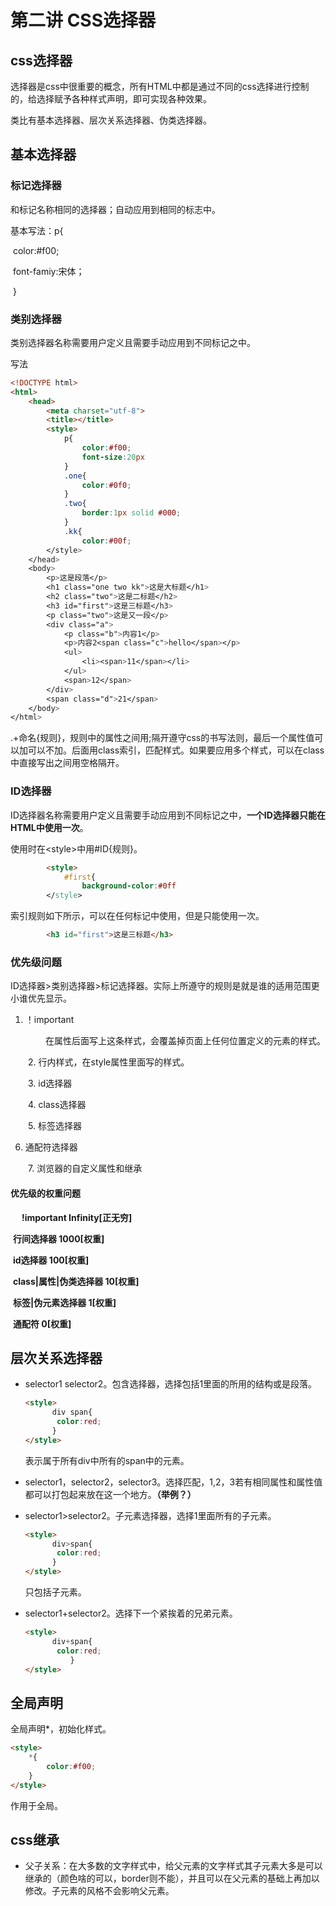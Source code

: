 # 第二讲 CSS选择器

## css选择器

选择器是css中很重要的概念，所有HTML中都是通过不同的css选择进行控制的，给选择赋予各种样式声明，即可实现各种效果。

类比有基本选择器、层次关系选择器、伪类选择器。

## 基本选择器

### 标记选择器

和标记名称相同的选择器；自动应用到相同的标志中。

基本写法：p{

​                         color:#f00;

​                          font-famiy:宋体；

​                      }

### 类别选择器

类别选择器名称需要用户定义且需要手动应用到不同标记之中。

写法

````html
<!DOCTYPE html>
<html>
	<head>
		<meta charset="utf-8">
		<title></title>
		<style>
			p{
			    color:#f00;
			    font-size:20px
			}
			.one{
				color:#0f0;
			}
			.two{
				border:1px solid #000;
			}
			.kk{
				color:#00f;
		</style>
	</head>
	<body>
		<p>这是段落</p>
		<h1 class="one two kk">这是大标题</h1>
		<h2 class="two">这是二标题</h2>
		<h3 id="first">这是三标题</h3>
		<p class="two">这是又一段</p>
		<div class="a">
			<p class="b">内容1</p>
			<p>内容2<span class="c">hello</span></p>
			<ul>
				<li><span>11</span></li>
			</ul>  
			<span>12</span>
		</div>
		<span class="d">21</span>
	</body>
</html>

````

.+命名{规则}，规则中的属性之间用;隔开遵守css的书写法则，最后一个属性值可以加可以不加。后面用class索引，匹配样式。如果要应用多个样式，可以在class中直接写出之间用空格隔开。

### ID选择器

ID选择器名称需要用户定义且需要手动应用到不同标记之中，**一个ID选择器只能在HTML中使用一次**。

使用时在\<style>中用#ID{规则}。

````html
		<style>
			#first{
				background-color:#0ff
		</style>
````

索引规则如下所示，可以在任何标记中使用，但是只能使用一次。

````html
		<h3 id="first">这是三标题</h3>          
````

### 优先级问题

ID选择器>类别选择器>标记选择器。实际上所遵守的规则是就是谁的适用范围更小谁优先显示。

1. ！important

　　　　在属性后面写上这条样式，会覆盖掉页面上任何位置定义的元素的样式。

　　2.  行内样式，在style属性里面写的样式。

　　3. id选择器

　　4. class选择器

　　5. 标签选择器

6. 通配符选择器

　　7. 浏览器的自定义属性和继承

#### 优先级的权重问题

　 **!important                Infinity[正无穷]**

​     **行间选择器               1000[权重]**

​     **id选择器                 100[权重]**

​     **class|属性|伪类选择器     10[权重]**

​    **标签|伪元素选择器         1\[权重]**

​    **通配符                    0[权重]**

## 层次关系选择器

- selector1 selector2。包含选择器，选择包括1里面的所用的结构或是段落。

  ````html
  <style>
     	div span{
  	     color:red;
  		}
  </style>
  ````

  表示属于所有div中所有的span中的元素。

- selector1，selector2，selector3。选择匹配，1,2，3若有相同属性和属性值都可以打包起来放在这一个地方。**（举例？）**

- selector1>selector2。子元素选择器，选择1里面所有的子元素。

  ````html
  <style>
     	div>span{
  	     color:red;
  		}
  </style>
  ````

  只包括子元素。

- selector1+selector2。选择下一个紧挨着的兄弟元素。

  ````html
  <style>
     	div+span{
  	     color:red;
  			}
  </style>
  ````

## 全局声明

全局声明*，初始化样式。

````html
<style>
    *{
        color:#f00;
    }
</style>
````

作用于全局。

## css继承

- 父子关系：在大多数的文字样式中，给父元素的文字样式其子元素大多是可以继承的（颜色啥的可以，border则不能），并且可以在父元素的基础上再加以修改。子元素的风格不会影响父元素。

